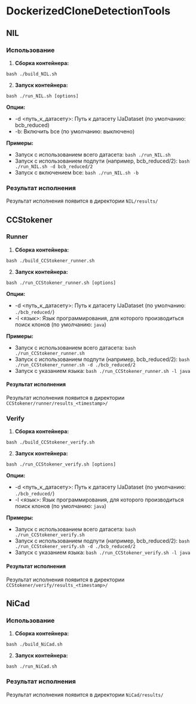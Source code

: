 # DockerizedCloneDetectionTools

## NIL

### Использование

1. **Сборка контейнера:**

```
bash ./build_NIL.sh
```

2. **Запуск контейнера:**

```
bash ./run_NIL.sh [options]
```

**Опции:**
   * -d <путь_к_датасету>: Путь к датасету IJaDataset (по умолчанию: bcb_reduced)
   * -b: Включить bce (по умолчанию: выключено)

**Примеры:**
   * Запуск с использованием всего датасета: `bash ./run_NIL.sh`
   * Запуск с использованием подпути (например, bcb_reduced/2): `bash ./run_NIL.sh -d bcb_reduced/2`
   * Запуск с включением bce: `bash ./run_NIL.sh -b`

### Результат исполнения

Результат исполнения появится в директории `NIL/results/`

## CCStokener

### Runner

1. **Сборка контейнера:**

```
bash ./build_CCStokener_runner.sh
```

2. **Запуск контейнера:**

```
bash ./run_CCStokener_runner.sh [options]
```

**Опции:**
   * -d <путь_к_датасету>: Путь к датасету IJaDataset (по умолчанию: `./bcb_reduced/`)
   * -l <язык>: Язык программирования, для которого производиться поиск клонов (по умолчанию: `java`)

**Примеры:**
   * Запуск с использованием всего датасета: `bash ./run_CCStokener_runner.sh`
   * Запуск с использованием подпути (например, bcb_reduced/2): `bash ./run_CCStokener_runner.sh -d ./bcb_reduced/2`
   * Запуск с указанием языка: `bash ./run_CCStokener_runner.sh -l java`

#### Результат исполнения

Результат исполнения появится в директории `CCStokener/runner/results_<timestamp>/`

### Verify

1. **Сборка контейнера:**

```
bash ./build_CCStokener_verify.sh
```

2. **Запуск контейнера:**

```
bash ./run_CCStokener_verify.sh [options]
```

**Опции:**
   * -d <путь_к_датасету>: Путь к датасету IJaDataset (по умолчанию: `./bcb_reduced/`)
   * -l <язык>: Язык программирования, для которого производиться поиск клонов (по умолчанию: `java`)

**Примеры:**
   * Запуск с использованием всего датасета: `bash ./run_CCStokener_verify.sh`
   * Запуск с использованием подпути (например, bcb_reduced/2): `bash ./run_CCStokener_verify.sh -d ./bcb_reduced/2`
   * Запуск с указанием языка: `bash ./run_CCStokener_verify.sh -l java`

#### Результат исполнения

Результат исполнения появится в директории `CCStokener/verify/results_<timestamp>/`

## NiCad

### Использование

1. **Сборка контейнера:**

```
bash ./build_NiCad.sh
```

2. **Запуск контейнера:**

```
bash ./run_NiCad.sh
```

### Результат исполнения

Результат исполнения появится в директории `NiCad/results/`
